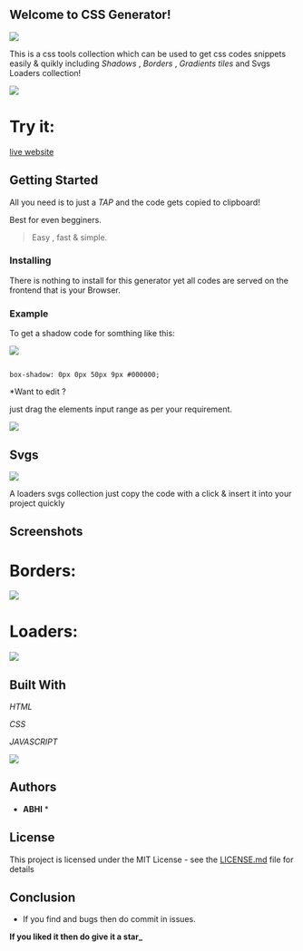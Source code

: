 ## Welcome to CSS Generator!

![](https://raw.githubusercontent.com/abhiprojectz/CSS-Generator/master/assets/unnamed%20(2).gif)


This is a css tools collection which can be used to get css codes snippets  easily & quikly including *Shadows* , *Borders* , *Gradients tiles* and Svgs Loaders collection!


![](https://raw.githubusercontent.com/abhiprojectz/CSS-Generator/master/assets/Screenshot_2020-05-01_230509-2-2.jpg)

# Try it:

[live website](https://abhiprojectz.github.io/CSS-Generator/)

## Getting Started

All you need is to just a *TAP* and the code gets copied to clipboard! 

Best for even begginers.

> Easy , fast & simple.

### Installing

There is nothing to install for this generator yet all codes are served on the frontend that is your Browser.

### Example 

To get a shadow code for somthing like this:

![](https://raw.githubusercontent.com/abhiprojectz/CSS-Generator/master/assets/Screenshot_2020-05-02_103957-2.jpg)

```

box-shadow: 0px 0px 50px 9px #000000;

```

*Want to edit ? 

just drag the elements input range as per your requirement.

![](https://raw.githubusercontent.com/abhiprojectz/CSS-Generator/master/assets/Screenshot_2020-05-02_103957-1.jpg)

## Svgs

![](https://raw.githubusercontent.com/abhiprojectz/CSS-Generator/master/assets/unnamed%20(1).gif)

A loaders svgs collection just copy the code with a click & insert it into your project quickly



## Screenshots

# Borders:

![](https://raw.githubusercontent.com/abhiprojectz/CSS-Generator/master/assets/Screenshot_2020-05-01_230513-1.jpg)


# Loaders:

![](https://raw.githubusercontent.com/abhiprojectz/CSS-Generator/master/assets/Screenshot_2020-05-06_171320_1.jpg)


## Built With

*HTML*

*CSS*

*JAVASCRIPT*

![](https://raw.githubusercontent.com/abhiprojectz/CSS-Generator/master/assets/unnamed%20(3).gif)

## Authors

* **ABHI** * 

## License

This project is licensed under the MIT License - see the [LICENSE.md](LICENSE.md) file for details

## Conclusion

* If you find and bugs then do commit in issues.

**If you liked it then do give it a star_**

